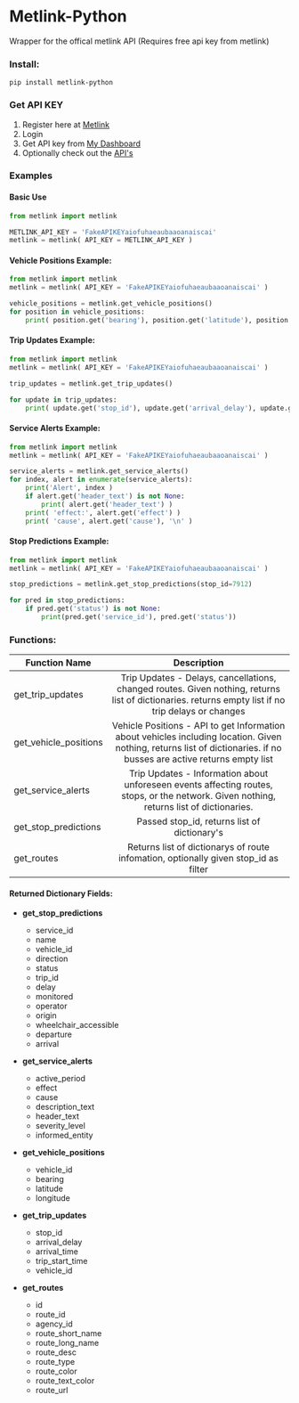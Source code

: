 # Metlink-Python
Wrapper for the offical metlink API (Requires free api key from metlink)

### Install:
```
pip install metlink-python
```
### Get API KEY
1. Register here at [Metlink](https://gwrc-opendata.auth.ap-southeast-2.amazoncognito.com/signup?response_type=token&client_id=4bmn2icphpqls57ijr7k4okv55&redirect_uri=https://opendata.metlink.org.nz/index.html?action=login)
2. Login
3. Get API key from [My Dashboard](https://opendata.metlink.org.nz/dashboard)
4. Optionally check out the [API's](https://opendata.metlink.org.nz/apis)

### Examples
#### Basic Use
```python
from metlink import metlink

METLINK_API_KEY = 'FakeAPIKEYaiofuhaeaubaaoanaiscai'
metlink = metlink( API_KEY = METLINK_API_KEY )
```
#### Vehicle Positions Example:
```python
from metlink import metlink
metlink = metlink( API_KEY = 'FakeAPIKEYaiofuhaeaubaaoanaiscai' )

vehicle_positions = metlink.get_vehicle_positions()
for position in vehicle_positions:
    print( position.get('bearing'), position.get('latitude'), position.get('longitude') )
```
#### Trip Updates Example:
```python
from metlink import metlink
metlink = metlink( API_KEY = 'FakeAPIKEYaiofuhaeaubaaoanaiscai' )

trip_updates = metlink.get_trip_updates()

for update in trip_updates:
    print( update.get('stop_id'), update.get('arrival_delay'), update.get('arrival_time') )
```
#### Service Alerts Example:
```python
from metlink import metlink
metlink = metlink( API_KEY = 'FakeAPIKEYaiofuhaeaubaaoanaiscai' )

service_alerts = metlink.get_service_alerts()
for index, alert in enumerate(service_alerts):
    print('Alert', index )
    if alert.get('header_text') is not None:
        print( alert.get('header_text') )
    print( 'effect:', alert.get('effect') )
    print( 'cause', alert.get('cause'), '\n' )
```

#### Stop Predictions Example:
```python
from metlink import metlink
metlink = metlink( API_KEY = 'FakeAPIKEYaiofuhaeaubaaoanaiscai' )

stop_predictions = metlink.get_stop_predictions(stop_id=7912)

for pred in stop_predictions:
    if pred.get('status') is not None:
        print(pred.get('service_id'), pred.get('status'))
```

### Functions:
| Function Name | Description   | 
| ------------- |:-------------:| 
| get_trip_updates      | Trip Updates - Delays, cancellations, changed routes. Given nothing, returns list of dictionaries. returns empty list if no trip delays or changes | 
| get_vehicle_positions      | Vehicle Positions -  API to get Information about vehicles including location. Given nothing, returns list of dictionaries.  if no busses are active returns empty list  |  
| get_service_alerts | Trip Updates - Information about unforeseen events affecting routes, stops, or the network. Given nothing, returns list of dictionaries.     |  
| get_stop_predictions | Passed stop_id, returns list of dictionary's |  
| get_routes | Returns list of dictionarys of route infomation, optionally given stop_id as filter |  


#### Returned Dictionary Fields:
* **get_stop_predictions**
    * service_id
    * name
    * vehicle_id
    * direction
    * status
    * trip_id
    * delay
    * monitored
    * operator
    * origin
    * wheelchair_accessible
    * departure
    * arrival

* **get_service_alerts**
    * active_period
    * effect
    * cause
    * description_text
    * header_text
    * severity_level
    * informed_entity

* **get_vehicle_positions**
    * vehicle_id
    * bearing
    * latitude
    * longitude

* **get_trip_updates**
    * stop_id
    * arrival_delay
    * arrival_time
    * trip_start_time
    * vehicle_id

* **get_routes**
    * id
    * route_id
    * agency_id
    * route_short_name
    * route_long_name
    * route_desc
    * route_type
    * route_color
    * route_text_color
    * route_url
